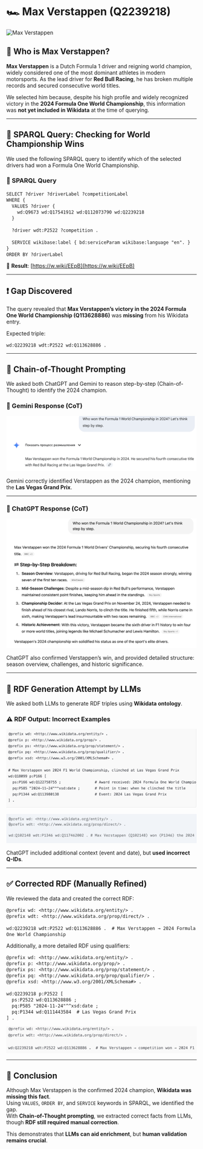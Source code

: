 # 🏎️ Max Verstappen (Q2239218)

![Max Verstappen](assets/images/verstappen.jpg)

## 👤 Who is Max Verstappen?

**Max Verstappen** is a Dutch Formula 1 driver and reigning world champion, widely considered one of the most dominant athletes in modern motorsports. As the lead driver for **Red Bull Racing**, he has broken multiple records and secured consecutive world titles.

We selected him because, despite his high profile and widely recognized victory in the **2024 Formula One World Championship**, this information was **not yet included in Wikidata** at the time of querying.

---

## 🧪 SPARQL Query: Checking for World Championship Wins

We used the following SPARQL query to identify which of the selected drivers had won a Formula One World Championship.

### 📄 SPARQL Query

```sparql
SELECT ?driver ?driverLabel ?competitionLabel
WHERE {
  VALUES ?driver {
    wd:Q9673 wd:Q17541912 wd:Q112073790 wd:Q2239218
  }

  ?driver wdt:P2522 ?competition .

  SERVICE wikibase:label { bd:serviceParam wikibase:language "en". }
}
ORDER BY ?driverLabel
```

📎 **Result**: [https://w.wiki/EEpB](https://w.wiki/EEpB)

---

## ❗ Gap Discovered

The query revealed that **Max Verstappen’s victory in the 2024 Formula One World Championship (Q113628886)** was **missing** from his Wikidata entry.

Expected triple:

```turtle
wd:Q2239218 wdt:P2522 wd:Q113628886 .
```

---

## 🧠 Chain-of-Thought Prompting

We asked both ChatGPT and Gemini to reason step-by-step (Chain-of-Thought) to identify the 2024 champion.

### 💬 Gemini Response (CoT)

![Gemini CoT](assets/images/Gemini_Max.png)

Gemini correctly identified Verstappen as the 2024 champion, mentioning the **Las Vegas Grand Prix**.

---

### 💬 ChatGPT Response (CoT)

![ChatGPT CoT](assets/images/GPT_Max.png)

ChatGPT also confirmed Verstappen’s win, and provided detailed structure: season overview, challenges, and historic significance.

---

## 🧱 RDF Generation Attempt by LLMs

We asked both LLMs to generate RDF triples using **Wikidata ontology**.

### ⚠️ RDF Output: Incorrect Examples

![Incorrect RDF - Gemini](assets/images/rdf_incorrect5.png)

![Incorrect RDF - ChatGPT](assets/images/rdf_incorrect6.png)

ChatGPT included additional context (event and date), but **used incorrect Q-IDs**.

---

## ✅ Corrected RDF (Manually Refined)

We reviewed the data and created the correct RDF:

```turtle
@prefix wd: <http://www.wikidata.org/entity/> .
@prefix wdt: <http://www.wikidata.org/prop/direct/> .

wd:Q2239218 wdt:P2522 wd:Q113628886 .  # Max Verstappen → 2024 Formula One World Championship
```

Additionally, a more detailed RDF using qualifiers:

```turtle
@prefix wd: <http://www.wikidata.org/entity/> .
@prefix p: <http://www.wikidata.org/prop/> .
@prefix ps: <http://www.wikidata.org/prop/statement/> .
@prefix pq: <http://www.wikidata.org/prop/qualifier/> .
@prefix xsd: <http://www.w3.org/2001/XMLSchema#> .

wd:Q2239218 p:P2522 [
  ps:P2522 wd:Q113628886 ;
  pq:P585 "2024-11-24"^^xsd:date ;
  pq:P1344 wd:Q111443584  # Las Vegas Grand Prix
] .
```

![Correct RDF Screenshot](assets/images/rdf_final_correct3.png)

---

## 📌 Conclusion

Although Max Verstappen is the confirmed 2024 champion, **Wikidata was missing this fact**.  
Using `VALUES`, `ORDER BY`, and `SERVICE` keywords in SPARQL, we identified the gap.  
With **Chain-of-Thought prompting**, we extracted correct facts from LLMs, though **RDF still required manual correction**.

This demonstrates that **LLMs can aid enrichment**, but **human validation remains crucial**.
